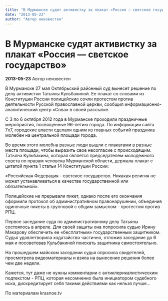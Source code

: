 ```yaml
---
title: "В Мурманске судят активистку за плакат «Россия — светское государство»"
date: "2013-05-23"
author: "Автор неизвестен"
---
```


# В Мурманске судят активистку за плакат «Россия — светское государство»

**2013-05-23** Автор неизвестен

В Мурманске 27 мая Октябрьский районный суд вынесет решение по делу активистки Татьяны Кульбакиной. Ее плакат со словами из Конституции России полицейские сочли протестом против деятельности Русской православной церкви, сообщил информационно-аналитический центр «Сова» в своей рассылке.

С 3 по 6 октября 2012 года в Мурманске проходили праздничные мероприятия, посвященные 96-летию города. По информации сайта 7х7, городские власти сделали одним из главных событий праздника молебен на центральной площади города.

Во время этого молебна разные люди вышли с плакатами в разные места площади, чтобы выразить свое несогласие с происходящим. Татьяна Кульбакина, которая является председателем молодежного совета по правам человека Мурманской области, держала плакат с цитатой пункта 1 статьи 14 Конституции России:

«Российская Федерация - светское государство. Никакая религия не может устанавливаться в качестве государственной или обязательной».

Полицейские не прерывали пикет, однако после его окончания оформили протокол об административном правонарушении, объединив одиночные пикеты в групповой с общим замыслом - протестом против РПЦ.

Первое заседание суда по административному делу Татьяны состоялось в апреле. Для своей защиты она попросила судью Ирину Макарову обеспечить ее «бесплатным» государственным защитником. Судья удовлетворила ходатайство частично, отложив заседание до 6 мая и посоветовав Кульбакиной поискать защитника самостоятельно.

На прошедшем майском заседании судья опросила свидетелей, просмотрела видеоматериалы и взяла на вынесение решения более чем две недели.

Кажется, тут даже не нужны комментарии с антиклерикалистическим подтекстом - РПЦ, которая несомненно была инициатором судебного иска, дискредитирует себя такими действиями как нельзя лучше...

По материалам krasnoe.tv
